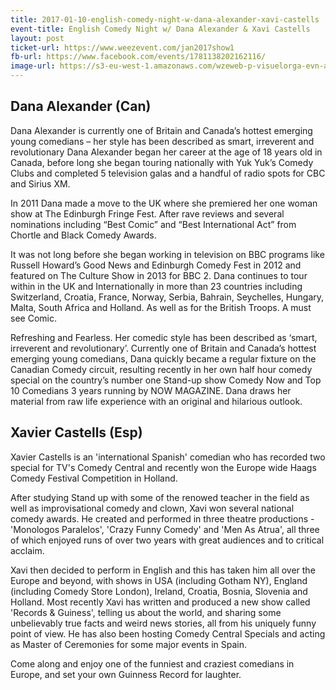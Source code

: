 ```yaml
---
title: 2017-01-10-english-comedy-night-w-dana-alexander-xavi-castells
event-title: English Comedy Night w/ Dana Alexander & Xavi Castells
layout: post
ticket-url: https://www.weezevent.com/jan2017show1
fb-url: https://www.facebook.com/events/1781138202162116/
image-url: https://s3-eu-west-1.amazonaws.com/wzeweb-p-visuelorga-evn-affiche-thumb/affiche_201270.thumb53700.1474712889.jpg
---
```



## Dana Alexander (Can)
 
Dana Alexander is currently one of Britain and Canada’s hottest emerging young comedians – her style has been described as smart, irreverent and revolutionary
Dana Alexander began her career at the age of 18 years old in Canada, before long she began touring nationally with Yuk Yuk’s Comedy Clubs and completed 5 television galas and a handful of radio spots for CBC and Sirius XM.
 
In 2011 Dana made a move to the UK where she premiered her one woman show at The Edinburgh Fringe Fest. After rave reviews and several nominations including “Best Comic” and “Best International Act” from Chortle and Black Comedy Awards.
 
It was not long before she began working in television on BBC programs like Russell Howard’s Good News and Edinburgh Comedy Fest in 2012 and featured on The Culture Show in 2013 for BBC 2.
Dana continues to tour within in the UK and Internationally in more than 23 countries including Switzerland, Croatia, France, Norway, Serbia, Bahrain, Seychelles, Hungary, Malta, South Africa and Holland. As well as for the British Troops. A must see Comic.
 
Refreshing and Fearless. Her comedic style has been described as ‘smart, irreverent and revolutionary’. Currently one of Britain and Canada’s hottest emerging young comedians, Dana quickly became a regular fixture on the Canadian Comedy circuit, resulting recently in her own half hour comedy special on the country’s number one Stand-up show Comedy Now and Top 10 Comedians 3 years running by NOW MAGAZINE. Dana draws her material from raw life experience with an original and hilarious outlook.
 
## Xavier Castells (Esp)
 
Xavier Castells is an 'international Spanish' comedian who has recorded two special for TV's Comedy Central and recently won the Europe wide Haags Comedy Festival Competition in Holland.
 
After studying Stand up with some of the renowed teacher in the field as well as improvisational comedy and clown, Xavi won several national comedy awards. He created and performed in three theatre productions - 'Monologos Paralelos', 'Crazy Funny Comedy' and 'Men As Atrua', all three of which enjoyed runs of over two years with great audiences and to critical acclaim.
 
Xavi then decided to perform in English and this has taken him all over the Europe and beyond, with shows in USA (including Gotham NY), England (including Comedy Store London), Ireland, Croatia, Bosnia, Slovenia and Holland. Most recently Xavi has written and produced a new show called 'Records & Guiness', telling us about the world, and sharing some unbelievably true facts and weird news stories, all from his uniquely funny point of view. He has also been hosting Comedy Central Specials and acting as Master of Ceremonies for some major events in Spain.
 
Come along and enjoy one of the funniest and craziest comedians in Europe, and set your own Guinness Record for laughter.